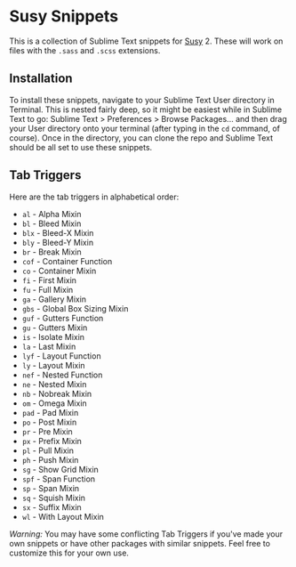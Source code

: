 # Susy Snippets

This is a collection of Sublime Text snippets for [Susy](http://susy.oddbird.net/) 2. These will work on files with the `.sass` and `.scss` extensions.

## Installation

To install these snippets, navigate to your Sublime Text User directory in Terminal. This is nested fairly deep, so it might be easiest while in Sublime Text to go: Sublime Text > Preferences > Browse Packages... and then drag your User directory onto your terminal (after typing in the `cd` command, of course). Once in the directory, you can clone the repo and Sublime Text should be all set to use these snippets.

## Tab Triggers

Here are the tab triggers in alphabetical order:

* `al` - Alpha Mixin
* `bl` - Bleed Mixin
* `blx` - Bleed-X Mixin
* `bly` - Bleed-Y Mixin
* `br` - Break Mixin
* `cof` - Container Function
* `co` - Container Mixin
* `fi` - First Mixin
* `fu` - Full Mixin
* `ga` - Gallery Mixin
* `gbs` - Global Box Sizing Mixin
* `guf` - Gutters Function
* `gu` - Gutters Mixin
* `is` - Isolate Mixin
* `la` - Last Mixin
* `lyf` - Layout Function
* `ly` - Layout Mixin
* `nef` - Nested Function
* `ne` - Nested Mixin
* `nb` - Nobreak Mixin
* `om` - Omega Mixin
* `pad` - Pad Mixin
* `po` - Post Mixin
* `pr` - Pre Mixin
* `px` - Prefix Mixin
* `pl` - Pull Mixin
* `ph` - Push Mixin
* `sg` - Show Grid Mixin
* `spf` - Span Function
* `sp` - Span Mixin
* `sq` - Squish Mixin
* `sx` - Suffix Mixin
* `wl` - With Layout Mixin

*Warning:* You may have some conflicting Tab Triggers if you've made your own snippets or have other packages with similar snippets. Feel free to customize this for your own use.
